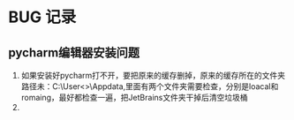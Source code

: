 # BUG 记录

## pycharm编辑器安装问题
1. 如果安装好pycharm打不开，要把原来的缓存删掉，原来的缓存所在的文件夹路径未：C:\User\<>\Appdata\,里面有两个文件夹需要检查，分别是loacal和romaing，最好都检查一遍，把JetBrains文件夹干掉后清空垃圾桶
2. 